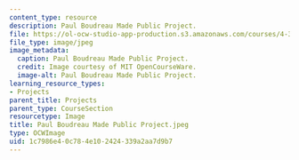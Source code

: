 ```yaml
---
content_type: resource
description: Paul Boudreau Made Public Project.
file: https://ol-ocw-studio-app-production.s3.amazonaws.com/courses/4-301-introduction-to-the-visual-arts-spring-2007/1c7986e40c784e102424339a2aa7d9b7_PaulBoudreauMadePublicProject.jpeg
file_type: image/jpeg
image_metadata:
  caption: Paul Boudreau Made Public Project.
  credit: Image courtesy of MIT OpenCourseWare.
  image-alt: Paul Boudreau Made Public Project.
learning_resource_types:
- Projects
parent_title: Projects
parent_type: CourseSection
resourcetype: Image
title: Paul Boudreau Made Public Project.jpeg
type: OCWImage
uid: 1c7986e4-0c78-4e10-2424-339a2aa7d9b7
---
```

